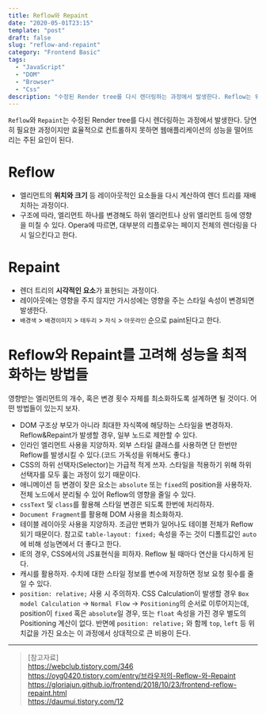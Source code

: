 ```yaml
---
title: Reflow와 Repaint
date: "2020-05-01T23:15"
template: "post"
draft: false
slug: "reflow-and-repaint"
category: "Frontend Basic"
tags:
  - "JavaScript"
  - "DOM"
  - "Browser"
  - "Css"
description: "수정된 Render tree를 다시 렌더링하는 과정에서 발생한다. Reflow는 위치와 크기를 계산, Repaint는 시각적인 요소를 표현하는 과정이다. 당연히 필요한 과정이지만 효율적으로 컨트롤하지 못하면 웹애플리케이션의 성능을 떨어뜨리는 주된 요인이 된다."
---
```


`Reflow`와 `Repaint`는 수정된 Render tree를 다시 렌더링하는 과정에서 발생한다. 당연히 필요한 과정이지만 효율적으로 컨트롤하지 못하면 웹애플리케이션의 성능을 떨어뜨리는 주된 요인이 된다.

# Reflow
- 엘리먼트의 **위치와 크기** 등 레이아웃적인 요소들을 다시 계산하여 렌더 트리를 재배치하는 과정이다.
- 구조에 따라, 엘리먼트 하나를 변경해도 하위 엘리먼트나 상위 엘리먼트 등에 영향을 미칠 수 있다. Opera에 따르면, 대부분의 리플로우는 페이지 전체의 렌더링을 다시 일으킨다고 한다.

# Repaint
- 렌더 트리의 **시각적인 요소**가 표현되는 과정이다.
- 레이아웃에는 영향을 주지 않지만 가시성에는 영향을 주는 스타일 속성이 변경되면 발생한다.
- `배경색` > `배경이미지` > `테두리` > `자식` > `아웃라인` 순으로 paint된다고 한다.

# Reflow와 Repaint를 고려해 성능을 최적화하는 방법들
영향받는 엘리먼트의 개수, 혹은 변경 횟수 자체를 최소화하도록 설계하면 될 것이다. 어떤 방법들이 있는지 보자.
- DOM 구조상 부모가 아니라 최대한 자식쪽에 해당하는 스타일을 변경하자. Reflow&Repaint가 발생할 경우, 일부 노드로 제한할 수 있다.
- 인라인 엘리먼트 사용을 지양하자. 외부 스타일 클래스를 사용하면 단 한번만 Reflow를 발생시킬 수 있다.(코드 가독성을 위해서도 좋다.)
- CSS의 하위 선택자(Selector)는 가급적 적게 쓰자. 스타일을 적용하기 위해 하위 선택자를 모두 훑는 과정이 있기 때문이다.
- 애니메이션 등 변경이 잦은 요소는 `absolute` 또는 `fixed`의 position을 사용하자. 전체 노드에서 분리될 수 있어 Reflow의 영향을 줄일 수 있다.
- `cssText` 및 `class`를 활용해 스타일 변경은 되도록 한번에 처리하자.
- `Document Fragment`를 활용해 DOM 사용을 최소화하자.
- 테이블 레이아웃 사용을 지양하자. 조금만 변화가 일어나도 테이블 전체가 Reflow되기 때문이다. 참고로 `table-layout: fixed;` 속성을 주는 것이 디폴트값인 `auto`에 비해 성능면에서 더 좋다고 한다.
- IE의 경우, CSS에서의 JS표현식을 피하자. Reflow 될 때마다 연산을 다시하게 된다.
- 캐시를 활용하자. 수치에 대한 스타일 정보를 변수에 저장하면 정보 요청 횟수를 줄일 수 있다.
- `position: relative;` 사용 시 주의하자. CSS Calculation이 발생할 경우 `Box model Calculation` -> `Normal Flow` -> `Positioning`의 순서로 이루어지는데, position이 `fixed` 혹은 `absolute`일 경우, 또는 `float` 속성을 가진 경우  별도의 Positioning 계산이 없다. 반면에 `position: relative;` 와 함께 `top`, `left` 등 위치값을 가진 요소는 이 과정에서 상대적으로 큰 비용이 든다.

---

> [참고자료]  
> https://webclub.tistory.com/346  
> https://oyg0420.tistory.com/entry/브라우저의-Reflow-와-Repaint  
> https://gloriajun.github.io/frontend/2018/10/23/frontend-reflow-repaint.html  
> https://daumui.tistory.com/12  
